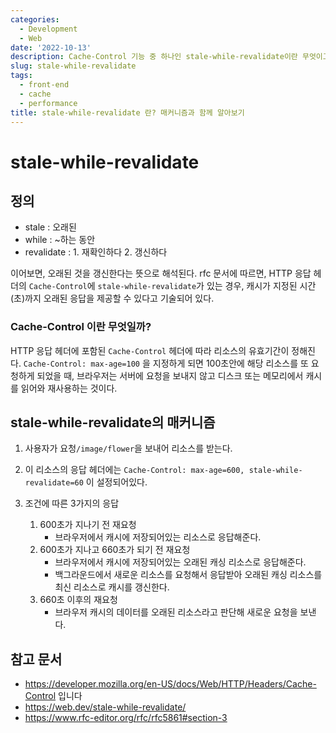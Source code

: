 ```yaml
---
categories:
  - Development
  - Web
date: '2022-10-13'
description: Cache-Control 기능 중 하나인 stale-while-revalidate이란 무엇이고, 어떤 매커니즘으로 동작하는가?
slug: stale-while-revalidate
tags:
  - front-end
  - cache
  - performance
title: stale-while-revalidate 란? 매커니즘과 함께 알아보기
---
```


# stale-while-revalidate

## 정의

- stale : 오래된
- while : ~하는 동안
- revalidate : 1. 재확인하다 2. 갱신하다

이어보면, 오래된 것을 갱신한다는 뜻으로 해석된다.
rfc 문서에 따르면, HTTP 응답 헤더의 `Cache-Control`에 `stale-while-revalidate`가 있는 경우,
캐시가 지정된 시간(초)까지 오래된 응답을 제공할 수 있다고 기술되어 있다.

### Cache-Control 이란 무엇일까?

HTTP 응답 헤더에 포함된 `Cache-Control` 헤더에 따라 리소스의 유효기간이 정해진다.
`Cache-Control: max-age=100` 을 지정하게 되면 100초안에 해당 리소스를 또 요청하게 되었을 때,
브라우저는 서버에 요청을 보내지 않고 디스크 또는 메모리에서 캐시를 읽어와 재사용하는 것이다.

## stale-while-revalidate의 매커니즘

1. 사용자가 요청`/image/flower`을 보내어 리소스를 받는다.
2. 이 리소스의 응답 헤더에는 `Cache-Control: max-age=600, stale-while-revalidate=60` 이 설정되어있다.

3. 조건에 따른 3가지의 응답
   1. 600초가 지나기 전 재요청
      - 브라우저에서 캐시에 저장되어있는 리소스로 응답해준다.
   2. 600초가 지나고 660초가 되기 전 재요청
      - 브라우저에서 캐시에 저장되어있는 오래된 캐싱 리소스로 응답해준다.
      - 백그라운드에서 새로운 리소스를 요청해서 응답받아 오래된 캐싱 리소스를 최신 리소스로 캐시를 갱신한다.
   3. 660초 이후의 재요청
      - 브라우저 캐시의 데이터를 오래된 리소스라고 판단해 새로운 요청을 보낸다.

## 참고 문서

- https://developer.mozilla.org/en-US/docs/Web/HTTP/Headers/Cache-Control 입니다
- https://web.dev/stale-while-revalidate/
- https://www.rfc-editor.org/rfc/rfc5861#section-3

